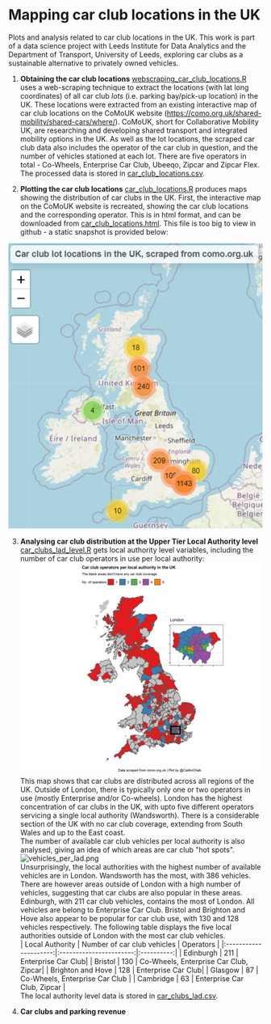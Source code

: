 # Mapping car club locations in the UK

Plots and analysis related to car club locations in the UK.
This work is part of a data science project with Leeds Institute for Data Analytics and the Department of Transport, University of Leeds, exploring car clubs as a sustainable alternative to privately owned vehicles.  

1) **Obtaining the car club locations** 
[webscraping_car_club_locations.R](https://github.com/CaitlinChalk/Mapping_Car_Club_Locations/blob/master/scripts/webscraping_car_club_locations.R) uses a web-scraping technique to extract the locations (with lat long coordinates)
of all car club *lots* (i.e. parking bay/pick-up location) in the UK. These locations were extracted from an existing interactive map of car club locations on the CoMoUK website (https://como.org.uk/shared-mobility/shared-cars/where/). 
CoMoUK, short for Collaborative Mobility UK, are researching and developing shared transport and integrated mobility options in the UK. As well as the lot locations, the scraped car club data also includes the operator of the car club in question, and the
number of vehicles stationed at each lot.
There are five operators in total - Co-Wheels, Enterprise Car Club, Ubeeqo, Zipcar and Zipcar Flex.
The processed data is stored in [car_club_locations.csv](https://github.com/CaitlinChalk/Mapping_Car_Club_Locations/blob/master/data/wrangled/car_club_locations.csv).

2) **Plotting the car club locations**
[car_club_locations.R](https://github.com/CaitlinChalk/Mapping_Car_Club_Locations/blob/master/scripts/car_club_locations.R) produces maps showing the distribution of car clubs in the UK.
First, the interactive map on the CoMoUK website is recreated, showing the car club locations and the corresponding operator. This is in html format, and can be downloaded from 
[car_club_locations.html](https://github.com/CaitlinChalk/Mapping_Car_Club_Locations/blob/master/maps/car_club_locations.html). This file is too big to view in github - a static snapshot is provided below: 

![car_clubs_html_preview.PNG](https://github.com/CaitlinChalk/Mapping_Car_Club_Locations/blob/master/maps/car_clubs_html_preview.PNG)  

3) **Analysing car club distribution at the Upper Tier Local Authority level**<br>
[car_clubs_lad_level.R](https://github.com/CaitlinChalk/Mapping_Car_Club_Locations/blob/master/scripts/car_clubs_lad_level.R) gets local authority level variables,
 including the number of car club operators in use per local authority:<br>
![operators_per_lad.png](https://github.com/CaitlinChalk/Mapping_Car_Club_Locations/blob/master/maps/operators_per_lad.png) <br> 
This map shows that car clubs are distributed across all regions of the UK.
Outside of London, there is typically only one or two operators in use (mostly Enterprise and/or Co-wheels). 
London has the highest concentration of car clubs in the UK, with upto five different operators servicing a single local authority (Wandsworth).
There is a considerable section of the UK with no car club coverage, extending from South Wales and up to the East coast. <br>
The number of available car club vehicles per local authority is also analysed, giving an idea of which areas are car club "hot spots". <br>
![vehicles_per_lad.png](https://github.com/CaitlinChalk/Mapping_Car_Club_Locations/blob/master/maps/lots_per_lad.vehicles) <br> 
Unsurprisingly, the local authorities with the highest number of available vehicles are in London. Wandsworth has the most, with 386 vehicles. 
There are however areas outside of London with a high number of vehicles, suggesting that car clubs are also popular in these areas.
Edinburgh, with 211 car club vehicles, contains the most of London. All vehicles are belong to Enterprise Car Club. Bristol and Brighton and Hove also 
appear to be popular for car club use, with 130 and 128 vehicles respectively. The following table displays the five local authorities outside of London with 
the most car club vehicles. <br>
| Local Authority       | Number of car club vehicles | Operators  |
|:---------------------:|:-----------------------:|:----------:|
| Edinburgh     | 211 | Enterprise Car Club|
| Bristol      | 130 | Co-Wheels, Enterprise Car Club, Zipcar|
| Brighton and Hove     | 128 | Enterprise Car Club|
| Glasgow 	   | 87  | Co-Wheels, Enterprise Car Club |
| Cambridge    | 63  | Enterprise Car Club, Zipcar | <br>
The local authority level data is stored in [car_clubs_lad.csv](https://github.com/CaitlinChalk/Mapping_Car_Club_Locations/blob/master/data/wrangled/car_clubs_lad.csv). 

4) **Car clubs and parking revenue**


